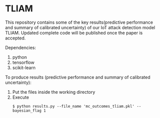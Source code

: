 # TLIAM
This repository contains some of the key results(predictive performance and summary of calibrated uncertainty) of our IoT attack detection model TLIAM.
Updated complete code will be published once the paper is accepted.

Dependencies:
1. python
2. tensorflow
3. scikit-learn

To produce results (predictive performance and summary of calibrated uncertainty):
1. Put the files inside the working directory
2. Execute
   ```
   $ python results.py --file_name 'mc_outcomes_tliam.pkl' --bayesian_flag 1 
   ```
